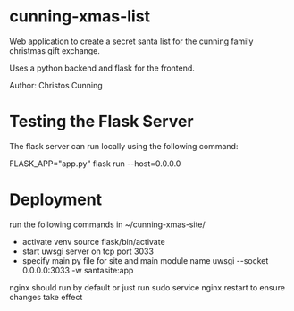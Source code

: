 # cunning-xmas-list

Web application to create a secret santa list for the 
cunning family christmas gift exchange.

Uses a python backend and flask for the frontend.

Author: Christos Cunning


# Testing the Flask Server
The flask server can run locally using the following command:

FLASK_APP="app.py" flask run --host=0.0.0.0

# Deployment
run the following commands in ~/cunning-xmas-site/
 - activate venv
	source flask/bin/activate
 - start uwsgi server on tcp port 3033
 - specify main py file for site and main module name
	uwsgi --socket 0.0.0.0:3033 -w santasite:app
	
	
nginx should run by default or just run
	sudo service nginx restart
to ensure changes take effect
